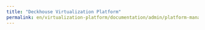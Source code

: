 ```yaml
---
title: "Deckhouse Virtualization Platform"
permalink: en/virtualization-platform/documentation/admin/platform-management/storage/hardware/csi-yadro.html
---
```

